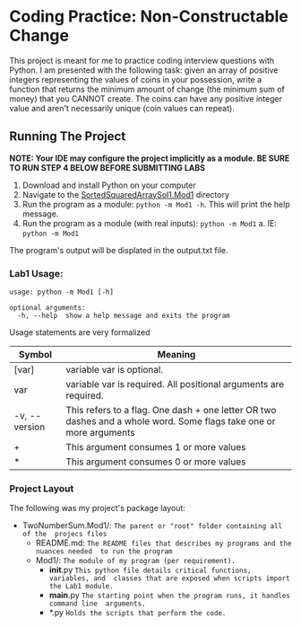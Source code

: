 # Coding Practice: Non-Constructable Change
This project is meant for me to practice coding interview questions with Python.
I am presented with the following task: given an array of positive integers 
representing the values of coins in your possession, write  a function that 
returns the minimum amount of change (the minimum sum of money) that you 
CANNOT create. The coins can have any positive integer value and aren't 
necessarily unique (coin values can repeat).


## Running The Project
**NOTE: Your IDE may configure the project implicitly as a module. BE SURE TO 
RUN STEP 4 BELOW BEFORE SUBMITTING LABS** 

1. Download and install Python on your computer
2. Navigate to the [SortedSquaredArraySol1.Mod1]() directory
3. Run the program as a module: `python -m Mod1 -h`. This will print the help 
   message.
4. Run the program as a module (with real inputs): `python -m Mod1`
   a. IE: `python -m Mod1`

The program's output will be displated in the output.txt file.

### Lab1 Usage:

```commandline
usage: python -m Mod1 [-h] 

optional arguments:
  -h, --help  show a help message and exits the program
```

Usage statements are very formalized

| Symbol    | Meaning   |
| ---           | ---       |
| [var]         | variable var is optional. |
| var           | variable var is required. All positional arguments are required.|
| -v, --version | This refers to a flag. One dash + one letter OR two dashes and a whole word. Some flags take one or more arguments |
| +             | This argument consumes 1 or more values |
| *             | This argument consumes 0 or more values |

### Project Layout

The following was my project's package layout:

* TwoNumberSum.Mod1/: `The parent or "root" folder containing all of the 
  projecs files`
    * README.md:
      `The README files that describes my programs and the nuances needed 
      to run the program`
    * Mod1/: 
      `The module of my program (per requirement).`
      * __init__.py 
        `This python file details critical functions, variables, and 
        classes that are exposed when scripts import the Lab1 module.`
      * __main__.py 
        `The starting point when the program runs, it handles command line 
        arguments.`
      * *.py 
        `Holds the scripts that perform the code.`